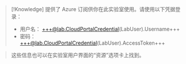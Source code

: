 >[!Knowledge] 提供了 Azure 订阅供你在此实验室使用。请使用以下凭据登录：
> - 用户名： +++@lab.CloudPortalCredential(LabUser).Username+++
> - 密码： +++@lab.CloudPortalCredential(LabUser).AccessToken+++
>

>这些信息也可以在实验室用户界面的“资源”选项卡上找到。
